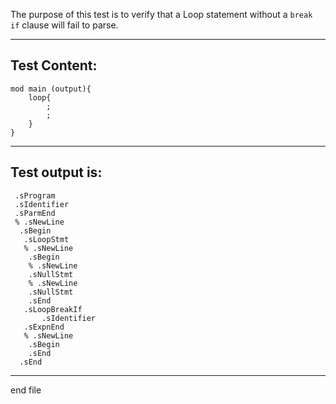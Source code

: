 The purpose of this test is to verify that a Loop statement without a `break if` clause will fail to parse.

-------------------------

Test Content: 
-------------------------
```
mod main (output){
    loop{
        ;
        ;
    }
}
```
------------------------
Test output is: 
-------------------------
```
 .sProgram
 .sIdentifier
 .sParmEnd
 % .sNewLine
  .sBegin
   .sLoopStmt
   % .sNewLine
    .sBegin
    % .sNewLine
    .sNullStmt
    % .sNewLine
    .sNullStmt
    .sEnd
   .sLoopBreakIf
       .sIdentifier
   .sExpnEnd
   % .sNewLine
    .sBegin
    .sEnd
  .sEnd

```
------------------------

end file
